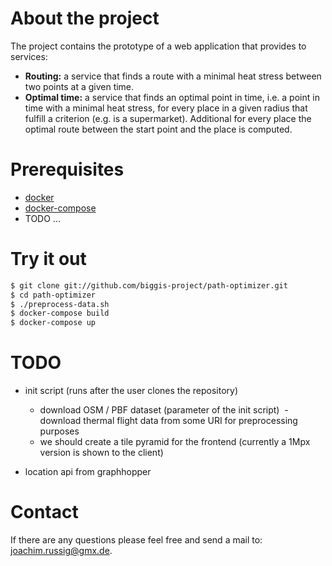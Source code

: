 # About the project

The project contains the prototype of a web application that provides to services:

* **Routing:** a service that finds a route with a minimal heat stress between two points at a given time.
* **Optimal time:** a service that finds an optimal point in time, i.e. a point in time with a minimal heat stress, for every place in a given radius that fulfill a criterion (e.g. is a supermarket). Additional for every place the optimal route between the start point and the place is computed.  

# Prerequisites

- [docker](https://docs.docker.com/engine/installation/)
- [docker-compose](https://docs.docker.com/compose/install/)
- TODO ...

# Try it out

``` sh
$ git clone git://github.com/biggis-project/path-optimizer.git
$ cd path-optimizer
$ ./preprocess-data.sh
$ docker-compose build
$ docker-compose up
```

# TODO
- init script (runs after the user clones the repository)
  - download OSM / PBF dataset (parameter of the init script)
  - download thermal flight data from some URI for preprocessing purposes
  - we should create a tile pyramid for the frontend (currently a 1Mpx version is shown to the client)

- location api from graphhopper

# Contact

If there are any questions please feel free and send a mail to: <joachim.russig@gmx.de>.
